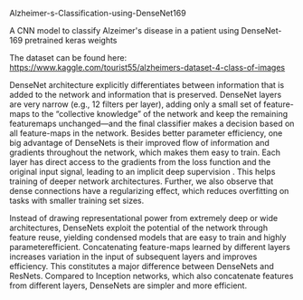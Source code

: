 Alzheimer-s-Classification-using-DenseNet169

A CNN model to classify Alzeimer's disease in a patient using DenseNet-169 pretrained keras weights

The dataset can be found here: https://www.kaggle.com/tourist55/alzheimers-dataset-4-class-of-images

DenseNet architecture explicitly differentiates between information that is added to the network and information that is preserved. DenseNet layers are very narrow (e.g., 12 filters per layer), adding only a small set of feature-maps to the “collective knowledge” of the network and keep the remaining featuremaps unchanged—and the final classifier makes a decision based on all feature-maps in the network. Besides better parameter efficiency, one big advantage of DenseNets is their improved flow of information and gradients throughout the network, which makes them easy to train. Each layer has direct access to the gradients from the loss function and the original input signal, leading to an implicit deep supervision . This helps training of deeper network architectures. Further, we also observe that dense connections have a regularizing effect, which reduces overfitting on tasks with smaller training set sizes.

Instead of drawing representational power from extremely deep or wide architectures, DenseNets exploit the potential of the network through feature reuse, yielding condensed models that are easy to train and highly parameterefficient. Concatenating feature-maps learned by different layers increases variation in the input of subsequent layers and improves efficiency. This constitutes a major difference between DenseNets and ResNets. Compared to Inception networks, which also concatenate features from different layers, DenseNets are simpler and more efficient.

